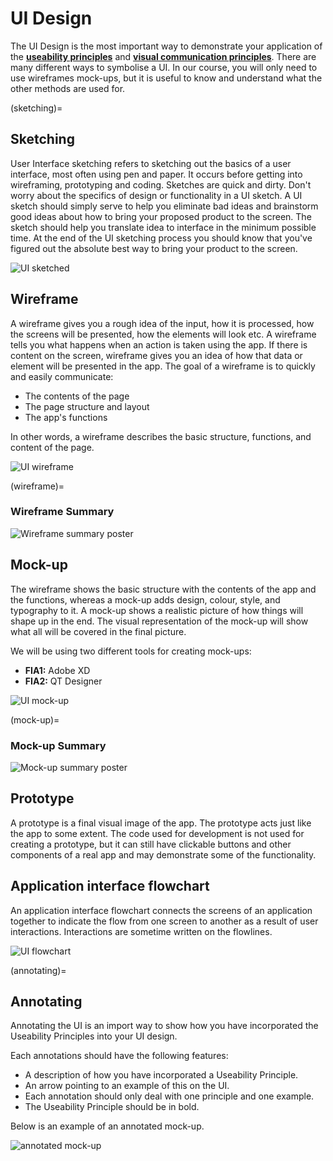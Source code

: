 # UI Design

The UI Design is the most important way to demonstrate your application of the **[useability principles](../2_concepts/3-1_useability_principles.md)** and **[visual communication principles](../2_concepts/3-2_visual_communication.md)**. There are many different ways to symbolise a UI. In our course, you will only need to use wireframes mock-ups, but it is useful to know and understand what the other methods are used for.

(sketching)=
## Sketching

User Interface sketching refers to sketching out the basics of a user interface, most often using pen and paper. It occurs before getting into wireframing, prototyping and coding. Sketches are quick and dirty. Don't worry about the specifics of design or functionality in a UI sketch. A UI sketch should simply serve to help you eliminate bad ideas and brainstorm good ideas about how to bring your proposed product to the screen. The sketch should help you translate idea to interface in the minimum possible time. At the end of the UI sketching process you should know that you've figured out the absolute best way to bring your product to the screen.

![UI sketched](./assets/ui_sketch.jpg)

## Wireframe

A wireframe gives you a rough idea of the input, how it is processed, how the screens will be presented, how the elements will look etc. A wireframe tells you what happens when an action is taken using the app. If there is content on the screen, wireframe gives you an idea of how that data or element will be presented in the app. The goal of a wireframe is to quickly and easily communicate:

- The contents of the page
- The page structure and layout
- The app's functions

In other words, a wireframe describes the basic structure, functions, and content of the page.

![UI wireframe](./assets/wireframe-example.png)

(wireframe)=
### Wireframe Summary

![Wireframe summary poster](assets/wireframe.png)

## Mock-up

The wireframe shows the basic structure with the contents of the app and the functions, whereas a mock-up adds design, colour, style, and typography to it. A mock-up shows a realistic picture of how things will shape up in the end. The visual representation of the mock-up will show what all will be covered in the final picture.

We will be using two different tools for creating mock-ups:

- **FIA1:** Adobe XD
- **FIA2:** QT Designer

![UI mock-up](./assets/mockup-example.png)

(mock-up)=
### Mock-up Summary

![Mock-up summary poster](assets/mock_up.png)

## Prototype

A prototype is a final visual image of the app. The prototype acts just like the app to some extent. The code used for development is not used for creating a prototype, but it can still have clickable buttons and other components of a real app and may demonstrate some of the functionality.

## Application interface flowchart

An application interface flowchart connects the screens of an application together to indicate the flow from one screen to another as a result of user interactions. Interactions are sometime written on the flowlines.

![UI flowchart](./assets/ui_flowchart.jpg)

(annotating)=
## Annotating

Annotating the UI is an import way to show how you have incorporated the Useability Principles into your UI design.

Each annotations should have the following features:

- A description of how you have incorporated a Useability Principle.
- An arrow pointing to an example of this on the UI.
- Each annotation should only deal with one principle and one example.
- The Useability Principle should be in bold.

Below is an example of an annotated mock-up.

![annotated mock-up](./assets/annotation.png)
